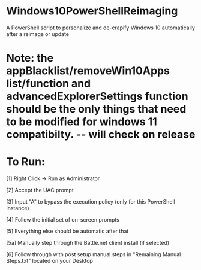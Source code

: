 # Windows10PowerShellReimaging
A PowerShell script to personalize and de-crapify Windows 10 automatically after a reimage or update

# Note: the appBlacklist/removeWin10Apps list/function and advancedExplorerSettings function should be the only things that need to be modified for windows 11 compatibilty. -- will check on release

# To Run:

[1] Right Click -> Run as Administrator

[2] Accept the UAC prompt

[3] Input "A" to bypass the execution policy (only for this PowerShell instance)

[4] Follow the initial set of on-screen prompts

[5] Everything else should be automatic after that

  [5a] Manually step through the Battle.net client install (if selected)
  
[6] Follow through with post setup manual steps in "Remaining Manual Steps.txt" located on your Desktop

